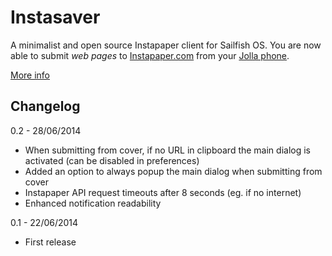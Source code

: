 # Instasaver

A minimalist and open source Instapaper client for Sailfish OS. You are now able to submit _web pages_ to [Instapaper.com](http://instapaper.com) from your [Jolla phone](http://www.jolla.com).

[More info](http://www.rolandfg.net/2014/06/22/instasaver-for-sailfish-os/)

## Changelog

0.2 - 28/06/2014
- When submitting from cover, if no URL in clipboard the main dialog is activated (can be disabled in preferences)
- Added an option to always popup the main dialog when submitting from cover
- Instapaper API request timeouts after 8 seconds (eg. if no internet)
- Enhanced notification readability

0.1 - 22/06/2014
* First release
